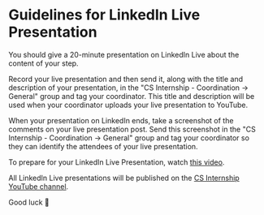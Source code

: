 # Guidelines for LinkedIn Live Presentation

You should give a 20-minute presentation on LinkedIn Live about the content of your step.

Record your live presentation and then send it, along with the title and description of your presentation, in the "CS Internship - Coordination -> General" group and tag your coordinator. This title and description will be used when your coordinator uploads your live presentation to YouTube.

When your presentation on LinkedIn ends, take a screenshot of the comments on your live presentation post. Send this screenshot in the "CS Internship - Coordination -> General" group and tag your coordinator so they can identify the attendees of your live presentation.

To prepare for your LinkedIn Live Presentation, watch [this video](https://www.youtube.com/watch?v=MM47EKwACy4&feature=youtu.be).

All LinkedIn Live presentations will be published on the [CS Internship YouTube channel](https://www.youtube.com/@csinternship8859).

Good luck 🚀
